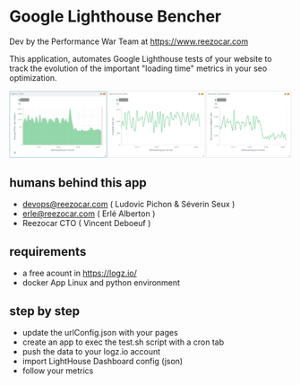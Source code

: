 # Google Lighthouse Bencher
Dev by the Performance War Team at https://www.reezocar.com

This application, automates Google Lighthouse tests of your website to track the evolution of the important "loading time" metrics in your seo optimization.

![https://www.reezocar.com Speed Index SEO optimization](https://github.com/erleRocket/lighthouse-bencher/blob/master/SEO-optim-win.png)

## humans behind this app
- devops@reezocar.com ( Ludovic Pichon & Séverin Seux )
- erle@reezocar.com ( Erlé Alberton )
- Reezocar CTO ( Vincent Deboeuf )

## requirements
- a free acount in https://logz.io/
- docker App Linux and python environment

## step by step
- update the urlConfig.json with your pages 
- create an app to exec the test.sh script with a cron tab
- push the data to your logz.io account
- import LightHouse Dashboard config (json)
- follow your metrics

